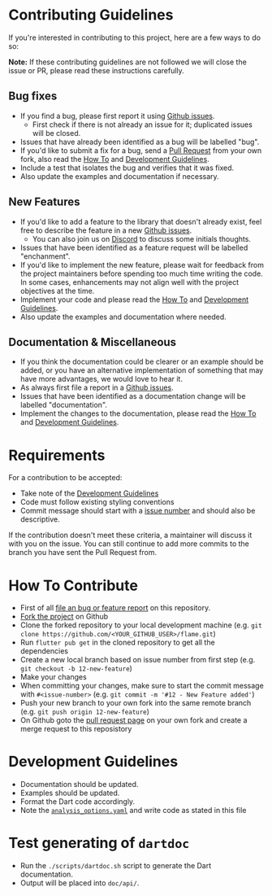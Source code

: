 # Contributing Guidelines
If you're interested in contributing to this project, here are a few ways to do so:

**Note:** If these contributing guidelines are not followed we will close the issue or PR, please read these instructions carefully.

## Bug fixes
* If you find a bug, please first report it using [Github issues](https://github.com/flame-engine/flame/issues/new).
  * First check if there is not already an issue for it; duplicated issues will be closed.
* Issues that have already been identified as a bug will be labelled "bug".
* If you'd like to submit a fix for a bug, send a [Pull Request](https://guides.github.com/activities/forking/#making-a-pull-request) from your own fork, also read the [How To](#how-to) and [Development Guidelines](#development-guidelines).
* Include a test that isolates the bug and verifies that it was fixed.
* Also update the examples and documentation if necessary.

## New Features
* If you'd like to add a feature to the library that doesn't already exist, feel free to describe the feature in a new [Github issues](https://github.com/flame-engine/flame/issues/new).
  * You can also join us on [Discord](https://discord.gg/pxrBmy4) to discuss some initials thoughts.
* Issues that have been identified as a feature request will be labelled "enchanment".
* If you'd like to implement the new feature, please wait for feedback from the project maintainers before spending too much time writing the code. In some cases, enhancements may not align well with the project objectives at the time.
* Implement your code and please read the [How To](#how-to) and [Development Guidelines](#development-guidelines).
* Also update the examples and documentation where needed.

## Documentation & Miscellaneous
* If you think the documentation could be clearer or an example should be added, or you have an alternative implementation of something that may have more advantages, we would love to hear it.
* As always first file a report in a [Github issues](https://github.com/flame-engine/flame/issues/new).
* Issues that have been identified as a documentation change will be labelled "documentation".
* Implement the changes to the documentation, please read the [How To](#how-to) and [Development Guidelines](#development-guidelines).

# Requirements
For a contribution to be accepted:

* Take note of the [Development Guidelines](#development-guidelines)
* Code must follow existing styling conventions
* Commit message should start with a [issue number](#how-to) and should also be descriptive.

If the contribution doesn't meet these criteria, a maintainer will discuss it with you on the issue. You can still continue to add more commits to the branch you have sent the Pull Request from.

# How To Contribute
* First of all [file an bug or feature report](https://github.com/flame-engine/flame/issues/new) on this repository.
* [Fork the project](https://guides.github.com/activities/forking/#fork) on Github
* Clone the forked repository to your local development machine (e.g. `git clone https://github.com/<YOUR_GITHUB_USER>/flame.git`)
* Run `flutter pub get` in the cloned repository to get all the dependencies
* Create a new local branch based on issue number from first step (e.g. `git checkout -b 12-new-feature`)
* Make your changes
* When committing your changes, make sure to start the commit message with `#<issue-number>` (e.g. `git commit -m '#12 - New Feature added'`)
* Push your new branch to your own fork into the same remote branch (e.g. `git push origin 12-new-feature`)
* On Github goto the [pull request page](https://guides.github.com/activities/forking/#making-a-pull-request) on your own fork and create a merge request to this reposistory

# Development Guidelines
* Documentation should be updated.
* Examples should be updated.
* Format the Dart code accordingly.
* Note the [`analysis_options.yaml`](https://github.com/flame-engine/flame/blob/master/analysis_options.yaml) and write code as stated in this file

# Test generating of `dartdoc`
* Run the `./scripts/dartdoc.sh` script to generate the Dart documentation.
* Output will be placed into `doc/api/`.
